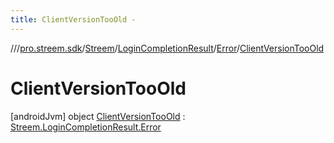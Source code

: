 ```yaml
---
title: ClientVersionTooOld -
---
```

//[<root>](../../../../../../index.md)/[pro.streem.sdk](../../../../index.md)/[Streem](../../../index.md)/[LoginCompletionResult](../../index.md)/[Error](../index.md)/[ClientVersionTooOld](index.md)



# ClientVersionTooOld  
 [androidJvm] object [ClientVersionTooOld](index.md) : [Streem.LoginCompletionResult.Error](../index.md)   


